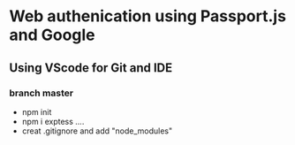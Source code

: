 # Web authenication using Passport.js and Google
## Using VScode for Git and IDE

### branch master
* npm init
* npm i exptess ....
* creat .gitignore and add "node_modules"